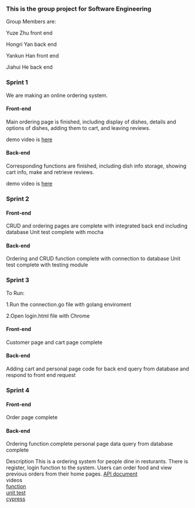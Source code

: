 ### This is the group project for Software Engineering

Group Members are:

Yuze Zhu front end

Hongri Yan back end

Yankun Han front end

Jiahui He back end



### Sprint 1

We are making an online ordering system.

#### Front-end

Main ordering page is finished, including display of dishes, details and options of dishes, adding them to cart, and leaving reviews.

demo video is [here](https://github.com/Zhuyuze/SE_Project/blob/main/frond-end/front_end_sprint_1.mp4)

#### Back-end

Corresponding functions are finished, including dish info storage, showing cart info, make and retrieve reviews.

demo video is [here](https://github.com/Zhuyuze/SE_Project/blob/main/back-end/sprint1_backend.mp4)







### Sprint 2

#### Front-end

CRUD and ordering pages are complete with integrated back end including database 
Unit test complete with mocha

#### Back-end

Ordering and CRUD function complete with connection to database
Unit test complete with testing module



### Sprint 3

To Run:


1.Run the connection.go file with golang enviroment


2.Open login.html file with Chrome


#### Front-end

Customer page and cart page complete

#### Back-end

Adding cart and personal page code for back end
query from database and respond to front end request

### Sprint 4

#### Front-end

Order page complete

#### Back-end

Ordering function complete
personal page data query from database complete

Description
This is a ordering system for people dine in resturants. There is register, login function to the system. Users can order food and view previous orders from their home pages.
[API document](https://github.com/Zhuyuze/SE_Project/blob/main/API.md) \
videos \
[function](https://github.com/Zhuyuze/SE_Project/blob/main/function.mp4)\
[unit test](https://github.com/Zhuyuze/SE_Project/blob/main/unit_test.mp4)\
[cypress](https://github.com/Zhuyuze/SE_Project/blob/main/cypress.mp4)
